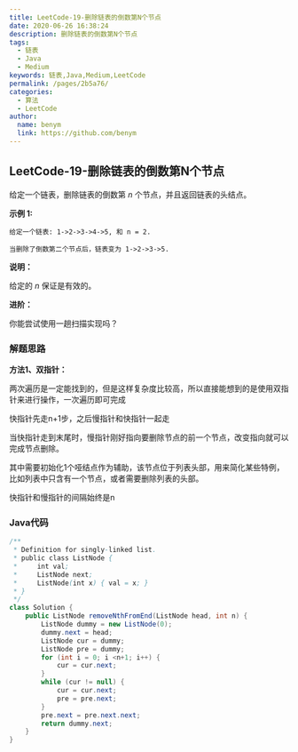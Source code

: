 ```yaml
---
title: LeetCode-19-删除链表的倒数第N个节点
date: 2020-06-26 16:38:24
description: 删除链表的倒数第N个节点
tags: 
  - 链表
  - Java
  - Medium
keywords: 链表,Java,Medium,LeetCode
permalink: /pages/2b5a76/
categories: 
  - 算法
  - LeetCode
author: 
  name: benym
  link: https://github.com/benym
---
```


## LeetCode-19-删除链表的倒数第N个节点

给定一个链表，删除链表的倒数第 *n* 个节点，并且返回链表的头结点。

<!--more-->

**示例 1:**

```
给定一个链表: 1->2->3->4->5, 和 n = 2.

当删除了倒数第二个节点后，链表变为 1->2->3->5.
```

**说明：**

给定的 *n* 保证是有效的。

**进阶：**

你能尝试使用一趟扫描实现吗？

### 解题思路

**方法1、双指针：**

两次遍历是一定能找到的，但是这样复杂度比较高，所以直接能想到的是使用双指针来进行操作，一次遍历即可完成

快指针先走n+1步，之后慢指针和快指针一起走

当快指针走到末尾时，慢指针刚好指向要删除节点的前一个节点，改变指向就可以完成节点删除。

其中需要初始化1个哑结点作为辅助，该节点位于列表头部，用来简化某些特例，比如列表中只含有一个节点，或者需要删除列表的头部。

快指针和慢指针的间隔始终是n

### Java代码

```java
/**
 * Definition for singly-linked list.
 * public class ListNode {
 *     int val;
 *     ListNode next;
 *     ListNode(int x) { val = x; }
 * }
 */
class Solution {
    public ListNode removeNthFromEnd(ListNode head, int n) {
        ListNode dummy = new ListNode(0);
        dummy.next = head;
        ListNode cur = dummy;
        ListNode pre = dummy;
        for (int i = 0; i <n+1; i++) {
            cur = cur.next;
        }
        while (cur != null) {
            cur = cur.next;
            pre = pre.next;
        }
        pre.next = pre.next.next;
        return dummy.next;
    }
}
```
